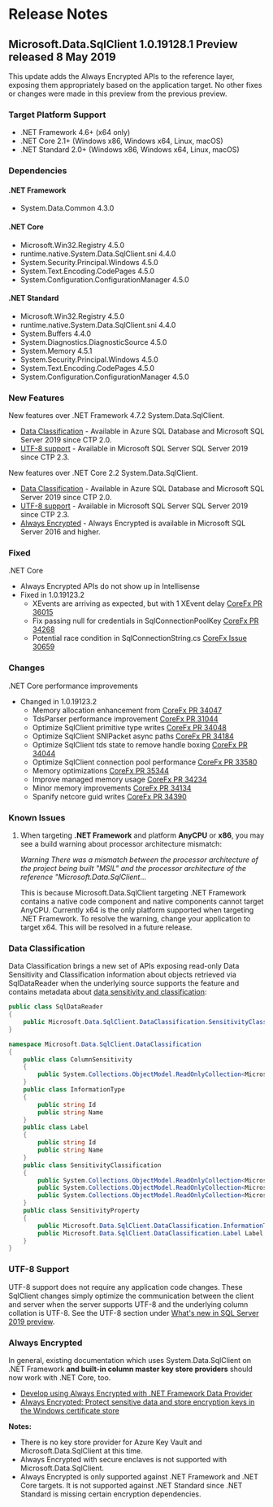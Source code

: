 # Release Notes

## Microsoft.Data.SqlClient 1.0.19128.1 Preview released 8 May 2019

This update adds the Always Encrypted APIs to the reference layer, exposing them appropriately based on the application target. No other fixes or changes were made in this preview from the previous preview.

### Target Platform Support

* .NET Framework 4.6+ (x64 only)
* .NET Core 2.1+ (Windows x86, Windows x64, Linux, macOS)
* .NET Standard 2.0+ (Windows x86, Windows x64, Linux, macOS)

### Dependencies

#### .NET Framework

* System.Data.Common 4.3.0

#### .NET Core

* Microsoft.Win32.Registry 4.5.0
* runtime.native.System.Data.SqlClient.sni 4.4.0
* System.Security.Principal.Windows 4.5.0
* System.Text.Encoding.CodePages 4.5.0
* System.Configuration.ConfigurationManager 4.5.0

#### .NET Standard

* Microsoft.Win32.Registry 4.5.0
* runtime.native.System.Data.SqlClient.sni 4.4.0
* System.Buffers 4.4.0
* System.Diagnostics.DiagnosticSource 4.5.0
* System.Memory 4.5.1
* System.Security.Principal.Windows 4.5.0
* System.Text.Encoding.CodePages 4.5.0
* System.Configuration.ConfigurationManager 4.5.0

### New Features

New features over .NET Framework 4.7.2 System.Data.SqlClient.

* [Data Classification](#data-classification) - Available in Azure SQL Database and Microsoft SQL Server 2019 since CTP 2.0.
* [UTF-8 support](#utf-8-support) - Available in Microsoft SQL Server SQL Server 2019 since CTP 2.3.

New features over .NET Core 2.2 System.Data.SqlClient.

* [Data Classification](#data-classification) - Available in Azure SQL Database and Microsoft SQL Server 2019 since CTP 2.0.
* [UTF-8 support](#utf-8-support) - Available in Microsoft SQL Server SQL Server 2019 since CTP 2.3.
* [Always Encrypted](#always-encrypted) - Always Encrypted is available in Microsoft SQL Server 2016 and higher.

### Fixed

.NET Core

* Always Encrypted APIs do not show up in Intellisense
* Fixed in 1.0.19123.2
  * XEvents are arriving as expected, but with 1 XEvent delay [CoreFx PR 36015](https://github.com/dotnet/corefx/pull/36015)
  * Fix passing null for credentials in SqlConnectionPoolKey [CoreFx PR 34268](https://github.com/dotnet/corefx/pull/34268)
  * Potential race condition in SqlConnectionString.cs [CoreFx Issue 30659](https://github.com/dotnet/corefx/issues/30650)

### Changes

.NET Core performance improvements

* Changed in 1.0.19123.2
  * Memory allocation enhancement from [CoreFx PR 34047](https://github.com/dotnet/corefx/pull/34047)
  * TdsParser performance improvement [CoreFx PR 31044](https://github.com/dotnet/corefx/pull/31044)
  * Optimize SqlClient primitive type writes [CoreFx PR 34048](https://github.com/dotnet/corefx/pull/34048)
  * Optimize SqlClient SNIPacket async paths [CoreFx PR 34184](https://github.com/dotnet/corefx/pull/34184)
  * Optimize SqlClient tds state to remove handle boxing [CoreFx PR 34044](https://github.com/dotnet/corefx/pull/34044)
  * Optimize SqlClient connection pool performance [CoreFx PR 33580](https://github.com/dotnet/corefx/pull/33580)
  * Memory optimizations [CoreFx PR 35344](https://github.com/dotnet/corefx/pull/35344)
  * Improve managed memory usage [CoreFx PR 34234](https://github.com/dotnet/corefx/pull/34234)
  * Minor memory improvements [CoreFx PR 34134](https://github.com/dotnet/corefx/pull/34134)
  * Spanify netcore guid writes [CoreFx PR 34390](https://github.com/dotnet/corefx/pull/34390)

### Known Issues

1. When targeting **.NET Framework** and platform **AnyCPU** or **x86**, you may see a build warning about processor architecture mismatch:

    *Warning There was a mismatch between the processor architecture of the project being built "MSIL" and the processor architecture of the reference "Microsoft.Data.SqlClient*...

    This is because Microsoft.Data.SqlClient targeting .NET Framework contains a native code component and native components cannot target AnyCPU. Currently x64 is the only platform supported when targeting .NET Framework. To resolve the warning, change your application to target x64. This will be resolved in a future release.

### Data Classification

Data Classification brings a new set of APIs exposing read-only Data Sensitivity and Classification information about objects retrieved via SqlDataReader when the underlying source supports the feature and contains metadata about [data sensitivity and classification](https://docs.microsoft.com/en-us/sql/relational-databases/security/sql-data-discovery-and-classification?view=sql-server-2017):

```C#
public class SqlDataReader
{
    public Microsoft.Data.SqlClient.DataClassification.SensitivityClassification SensitivityClassification
}

namespace Microsoft.Data.SqlClient.DataClassification
{
    public class ColumnSensitivity
    {
        public System.Collections.ObjectModel.ReadOnlyCollection<Microsoft.Data.SqlClient.DataClassification.SensitivityProperty> SensitivityProperties
    }
    public class InformationType
    {
        public string Id
        public string Name
    }
    public class Label
    {
        public string Id
        public string Name
    }
    public class SensitivityClassification
    {
        public System.Collections.ObjectModel.ReadOnlyCollection<Microsoft.Data.SqlClient.DataClassification.ColumnSensitivity> ColumnSensitivities
        public System.Collections.ObjectModel.ReadOnlyCollection<Microsoft.Data.SqlClient.DataClassification.InformationType> InformationTypes
        public System.Collections.ObjectModel.ReadOnlyCollection<Microsoft.Data.SqlClient.DataClassification.Label> Labels
    }
    public class SensitivityProperty
    {
        public Microsoft.Data.SqlClient.DataClassification.InformationType InformationType
        public Microsoft.Data.SqlClient.DataClassification.Label Label
    }
}
```

### UTF-8 Support

UTF-8 support does not require any application code changes. These SqlClient changes simply optimize the communication between the client and server when the server supports UTF-8 and the underlying column collation is UTF-8. See the UTF-8 section under [What's new in SQL Server 2019 preview](https://docs.microsoft.com/en-us/sql/sql-server/what-s-new-in-sql-server-ver15?view=sqlallproducts-allversions#utf-8-support-ctp-23).

### Always Encrypted

In general, existing documentation which uses System.Data.SqlClient on .NET Framework **and built-in column master key store providers** should now work with .NET Core, too.

* [Develop using Always Encrypted with .NET Framework Data Provider](https://docs.microsoft.com/en-us/sql/relational-databases/security/encryption/develop-using-always-encrypted-with-net-framework-data-provider?view=sql-server-2017)
* [Always Encrypted: Protect sensitive data and store encryption keys in the Windows certificate store](https://docs.microsoft.com/en-us/azure/sql-database/sql-database-always-encrypted)

**Notes:**

* There is no key store provider for Azure Key Vault and Microsoft.Data.SqlClient at this time.
* Always Encrypted with secure enclaves is not supported with Microsoft.Data.SqlClient.
* Always Encrypted is only supported against .NET Framework and .NET Core targets. It is not supported against .NET Standard since .NET Standard is missing certain encryption dependencies.
